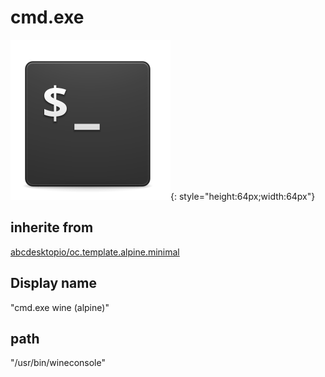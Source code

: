 # cmd.exe
![pantheon-terminal-icons.svg](/applications/icons/pantheon-terminal-icons.svg){: style="height:64px;width:64px"}
## inherite from
[abcdesktopio/oc.template.alpine.minimal](abcdesktopio/oc.template.alpine.minimal.md)
## Display name
"cmd.exe wine (alpine)"
## path
"/usr/bin/wineconsole"
